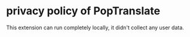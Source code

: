 # privacy policy of PopTranslate
This extension can run completely locally, it didn't collect any user data.

